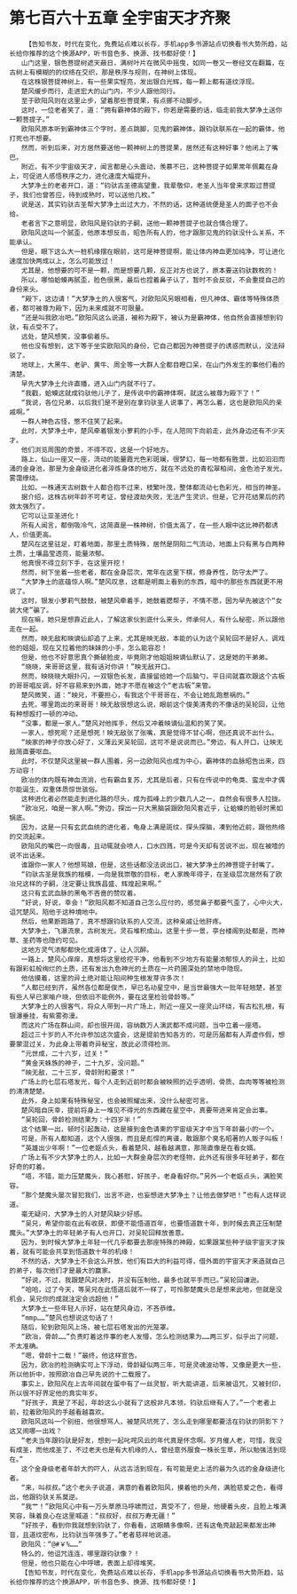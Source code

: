 # 第七百六十五章 全宇宙天才齐聚
        【告知书友，时代在变化，免费站点难以长存，手机app多书源站点切换看书大势所趋，站长给你推荐的这个换源APP，听书音色多、换源、找书都好使！】
       山门这里，银色菩提树遮天蔽日，满树叶片在微风中摇曳，如同一卷又一卷经文在翻篇，在古树上有模糊的的纹络在交织，那是秩序与规则，在神树上体现。
       在这株银菩提神树上，有一些果实锃亮，发出银白光辉，每一颗上都有道纹浮现。
       楚风缓步而行，走进宏大的山门内，不少人跟他同行。
       至于欧阳风则在这里止步，望着那些菩提果，有点挪不动脚步。
       这时，一位老者笑了，道：“拥有霸神体的殿下，你若是需要的话，临走前我大梦净土送你一颗菩提子。”
       欧阳风原本听到霸神体三个字时，差点跳脚，见鬼的霸神体，跟钧驮联系在一起的霸体，他打死也不想要。
       然而，听到后来，对方居然要送他一颗神树上的菩提果，居然还有这种好事？他闭上了嘴巴。
       附近，有不少宇宙级天才，闻言都是心头震动，羡慕不已，这种菩提子如果常年佩戴在身上，可促进人感悟秩序之力，进化速度大幅提升。
       大梦净土的老者开口，道：“钧驮古圣德高望重，我辈敬仰，老圣人当年曾来求取过菩提子，我们也曾答应，待到成熟时，可以送他几枚。”
       说是送，其实钧驮古圣帮大梦净土出过大力，不然的话，这种道统便是圣人的面子也不会给。
       老者言下之意明显，欧阳风是钧驮的子嗣，送他一颗神菩提子也就合情合理了。
       欧阳风这叫一个腻歪，他原本想反击，昭告所有人的，他才跟那见鬼的钧驮没什么关系，不能承认。
       但是，眼下这么大一桩机缘摆在眼前，这可是神菩提啊，能让体内神血更加纯净，可让进化速度加快两成以上，怎么可能放过！
       尤其是，他想要的可不是一颗，而是想要几颗，反正对方也说了，原本要送钧驮数枚的！
       所以，哪怕蛤蟆再腻歪，脸色很黑，最后也捏着鼻子认了，暂时不会反驳，不会重提自己的身份来头。
       “殿下，这边请！”大梦净土的人很客气，对欧阳风另眼相看，但凡神体、霸体等特殊体质者，都可被尊为殿下，因为未来成就不可限量。
       “还是叫我欧冶吧。”欧阳风这么说道，被称为殿下，被认为是霸神体，他自然会直接想到钧驮，有点受不了。
       远处，楚风想笑，没事偷着乐。
       他也没有想到，这下等于坐实欧阳风的身份，它自己都因为神菩提子的诱惑而默认，没法辩驳了。
       地球上，大黑牛、老驴、黄牛、周全等一大群人全都目瞪口呆，在山门外发生的事他们看的清楚。
       早先大梦净土允许直播，进入山门内就不行了。
       “我戳，蛤蟆这就成钧驮他儿子了，是传说中的霸神体啊，就这么被尊为殿下了！”
       “我说，各位兄弟，以后我们是不是别在拿钧驮圣人说事了，再怎么着，这也是欧阳风的亲戚啊。”
       一群人神色古怪，憋不住笑了起来。
       此时，大梦净土中，楚风牵着银发小萝莉的小手，在人陪同下向前走，此外身边还有不少天才。
       他们浏览周围的奇景，不得不叹，这是一个好地方。
       路上，仙山一座又一座，流动的能量霞光色彩斑斓，很梦幻，每一地都有胜景，比如汩汩而涌的金身池，那是为金身级进化者淬炼身体的地方，就在不远处的青松翠柏间，金色池子发光，雾霭缭绕。
       比如，一株通天古树数十人都合抱不过来，枝繁叶茂，整体都流动七色彩光，相当的神圣。
       据介绍，这株古树年龄不可考证，曾经渡劫失败，无法产生灵识，但是，它开花结果后的药效太强烈了。
       它可以让亚圣进化！
       所有人闻言，都倒吸冷气，这简直是一株神树，价值太高了，在一些人眼中这比神药都诱人，价值更高。
       楚风在这里驻足，盯着地面，那里土质特殊，居然是阴阳二气流动，地面上只有黑与白两种土质，土壤晶莹透亮，能量浓郁。
       他真恨不得立刻下手，在这里开挖！
       然而，树下坐着一些老者，都在金身层次，常年在这里下棋，修身养性，防守太严了。
       “大梦净土的底蕴惊人啊。”楚风叹息，这都是明面上看到的东西，暗中的那些东西就更不用说了。
       这时，银发小萝莉气鼓鼓，被楚风牵着手，她鼓着腮帮子，不情不愿，因为早先被这个“女装大佬”骗了。
       现在嘛，她只是想靠近此人，了解这家伙到底什么来头，师承何人，有什么秘密，所以跟他走在一起。
       然而，映无敌和映谪仙却追了上来，尤其是映无敌，本能的认为这个吴轮回不是好人，调戏他的姐姐，现在又拉着他的妹妹的小手，怎么能容忍！
       但是，他也不好意思真个撕破脸皮，毕竟刚才他姐姐映谪仙默认了，这是她的干弟弟。
       “晓晓，来哥哥这里，我有话对你讲！”映无敌开口。
       然而，映晓晓大眼扑闪，一双银色长发，直接留给她一个后脑勺，平日间就喜欢跟这个古板的哥哥唱反调，好不容易来到外面，她才不愿在被这个“老古板”来管。
       楚风微笑，道：“映兄，不要担心，有我这个干哥哥在，不会让她乱跑惹祸的。”
       去死，哪里跑出的来哥哥！映无敌很想这么说，眼前这个俊美清秀的不像话的吴轮回，让他有种想殴打一顿的冲动。
       “没事，都是一家人。”楚风对他挥手，然后又冲着映谪仙温和的笑了笑。
       一家人，想死呢？还是想死！映无敌张了张嘴，真是觉得不甘心啊，但还真说不出什么。
       “映家的神子你放心好了，义薄云天吴轮回，这可不是说说而已。”旁边，有人开口，让映无敌简直要呕血。
       此时，不仅楚风这里被一群人围着，另一边欧阳风也成为中心，霸神体的血脉昭告出来，四方动容！
       欧冶的体内既有神血流淌，也有霸血复苏，尤其是后者，只有在传说中的龟类、蛮龙中才偶尔能诞生，双重体质惊世骇俗。
       这种进化者必然能走到进化路的尽头，成为孤峰上的少数几人之一，自然会有很多人拉拢。
       “欧冶兄，咱是一家人啊。”旁边，探出一只大黑脑袋跟欧阳风套近乎，让蛤蟆的脸顿时黑如锅底。
       因为，这是一只有玄武血统的进化者，龟身上满是斑纹，探头探脑，凑到他近前，跟他热络的交流起来。
       欧阳风的嘴巴一向很毒，且动辄就会喷人，口水四溅，可是今天却有苦说不出，现在被噎的说不出话来。
       谁跟你一家人？他想骂娘，但是，这些话都没法说出口，被大梦净土的神菩提子封嘴了。
       “钧驮古圣是我族的楷模，一向是我崇敬的目标，老人家晚年得子，在圣级层次居然有了欧冶兄这样的子嗣，注定要让我族昌盛、辉煌起来啊。”
       这只有玄武血脉的黑龟不吝啬的赞叹着。
       “好说，好说，幸会！”欧阳风都不知道自己怎么应付的，感觉鼻子都要气歪了，心中火大，诅咒楚风，陷他于这种境地中。
       然后，他果断跑路了，真不想跟钧驮系的人交流，这种亲戚让他肝疼。
       大梦净土，飞瀑流泉，古树发光，灵石堆积成山，这里十步一景，亭台楼阁到处都是，而神草、圣药等也隐约可见。
       这地方灵气浓郁都快化成液体了，让人沉醉。
       一路上，楚风心痒痒，真想将这里给挖干净，他看到不少地方有能量浓郁惊人的异土，比如有跟彩虹般绚烂的土质，还有发出九色神光的土质在一片药圃深处的禁地中隐现。
       他估摸着，这里的异土绝对能让阳间种生根发芽许多次！
       “人都已经到齐，虽然各位都是俊杰，早已名动星空中，是当世最强大一批年轻翘楚，甚至有些人早已家喻户晓，但依旧不能例外，要在这里检验骨龄等。”
       大梦净土的人很客气，将众人带到一片广场上，附近一座又一座灵山环绕，有古松扎根，有银瀑垂挂，有紫雾弥漫。
       而这片广场在群山间，却也很开阔，容纳数万人演武都不成问题，当中立着一座塔。
       超过三十岁的人不允许参加这次盛会，这是提前告知各方的，可是历届都有人弄虚作假，想要蒙混过关，为此身上带着奇异秘宝，故此必须得检测。
       “元世成，二十六岁，过关！”
       “黄金天蛛族的神子，二十九岁，没问题。”
       “映无敌，二十三岁，骨龄附和要求！”
       广场上的七层石塔发光，每个人走到近前时都会被映照的近乎透明，骨质、血肉等等被检测的清清楚楚。
       此外，身上如果有特殊秘宝，也会被照耀出来，没什么秘密可言。
       楚风暗自庆幸，提前将身上一堆见不得光的东西藏在星空中，真要带进来肯定会出事。
       “吴轮回，骨龄检测结果为：十四岁半！”
       这个结果一出，顿时引起轰动，这是接到金色请柬的宇宙级天才中当下年龄最小的一个。
       可是，所有人都知道，这个人很强，而且是彪悍的离谱，敢跟那个臭名昭著的人贩子叫板！
       “英雄出少年啊！”一位老妪点头，看着楚风，越看越满意，那简直像是在看女婿。
       广场上有不少大梦净土的人，比如一大群金身层次的老怪物，此外还有很多年轻弟子，都在好奇的盯着。
       “唔，不错，能力压楚魔头，我心甚慰，好孩子，老身看好你。”另外一个老妪点头，满脸笑容。
       “那个楚魔头屡次冒犯我们，出言不逊，也妄想进大梦净土？让他去做梦吧！”也有人这样说道。
       毫无疑问，大梦净土的人对楚风缺少好感。
       “吴兄，希望你能在此有收获，即便不能悟道百年，也要悟道数十年，到时候去真正压制楚魔头。”大梦净土的年轻弟子有人也开口，对吴轮回释放善意。
       因为，到时候大梦净土年轻一代几乎都要去那座特殊的神殿，如果跟某些种子级宇宙天才挨着，就有可能会共享到悟道数十年的机缘！
       不然的话，大梦净土不会这么开放，他们有巨大的利益可得，借外面的宇宙天才来造就自己的弟子，每次他们才是最大的赢家。
       “好说，不过，我跟楚风对决时，并没有压制他，最多也就平手而已。”吴轮回谦逊。
       “哈哈，过了今天，等吴兄在此悟道后就不一样了，可怜那楚魔头总是想来此地，但就是没机会，吴兄你的成就注定会远超他！”
       大梦净土一些年轻人示好，站在楚风身边，不吝恭维。
       “mmp……”楚风也想说这句话了！
       随后，轮到欧阳风上场，被七层石塔发出的光笼罩。
       “欧冶，骨龄……”负责盯着这件事的老人发懵，怎么检测结果为……两三岁，似乎出了问题，不太准确。
       “嗯，骨龄十二载！”最终，他这样宣告。
       因为，欧冶的检测确实可上下浮动，骨龄疑似两三年，可是灵魂波动等，又像是更大一些，所以他折中，按照欧冶自己早先说的十二载报了。
       事实上，欧阳风在上古年间就在蛋中有了一丝灵智，听大能讲道，后来被诅咒，又被封印，所以很不好界定他的真实年岁。
       “好孩子，真是了不起，年龄这么小就有了这般非凡本领，钧驮后继有人了。”一个老者上前，拉着欧阳风的手越看越喜欢。
       欧阳风这叫一个别扭，他很想骂人，被楚风坑死了，怎么走到哪里都要活在钧驮的阴影下？这又闹哪一出戏？
       “老夫当年跟钧驮是好友，想到一起叱咤风云的年代真是怀念啊。岁月催人老，可惜，我没有成圣，而他成圣了，不过老夫也是有大机缘的人，曾经意外服食一株长生草，所以勉强活到现在。”
       这个金身级老者年龄大的吓人，从远古活到现在，有可能是史上活的最为久远的金身级进化者。
       “来，叫叔叔。”这个老头子说道，满意的看着欧阳风，摸着他的头颅，满脸慈爱之色，看得出，他跟钧驮关系莫逆。
       “我艹！”欧阳风心中有一万头草原马呼啸而过，真受不了，但是，他硬着头皮，且脸上堆满笑容，昧着良心在这里喊道：“叔叔好，叔叔万寿无疆！”
       “好孩子，看到你我就想到钧驮了，你看看，这眼睛多像啊，还有这龟壳敲起来都发出神音，且道纹密布，比钧驮当年强多了。”老者慈祥地说道。
       欧阳风：“@#￥%……”
       特么的，他诅咒连连，哪里跟钧驮像？！
       但是，他也只能在心中呼啸，表面上却得堆笑。
       【告知书友，时代在变化，免费站点难以长存，手机app多书源站点切换看书大势所趋，站长给你推荐的这个换源APP，听书音色多、换源、找书都好使！】